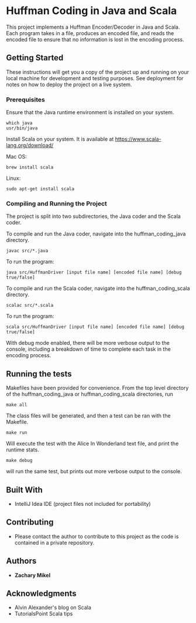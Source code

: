 # Huffman Coding in Java and Scala
This project implements a Huffman Encoder/Decoder in Java and Scala. Each program
takes in a file, produces an encoded file, and reads the encoded file to ensure
that no information is lost in the encoding process.

## Getting Started

These instructions will get you a copy of the project up and running on your local machine for development and testing purposes. See deployment for notes on how to deploy the project on a live system.

### Prerequisites

Ensure that the Java runtime environment is installed on your system.
```
which java
usr/bin/java
```

Install Scala on your system. It is available at https://www.scala-lang.org/download/

Mac OS:
```
brew install scala
```

Linux:
```
sudo apt-get install scala
```

### Compiling and Running the Project

The project is split into two subdirectories, the Java coder and the Scala coder.

To compile and run the Java coder, navigate into the huffman_coding_java directory.
```
javac src/*.java
```
To run the program:
```
java src/HuffmanDriver [input file name] [encoded file name] [debug true/false]
```

To compile and run the Scala coder, navigate into the huffman_coding_scala directory.
```
scalac src/*.scala
```
To run the program:
```
scala src/HuffmanDriver [input file name] [encoded file name] [debug true/false]
```
With debug mode enabled, there will be more verbose output to the console, including
a breakdown of time to complete each task in the encoding process.

## Running the tests

Makefiles have been provided for convenience. From the top level directory of the
huffman_coding_java or huffman_coding_scala directories, run

```
make all
```

The class files will be generated, and then a test can be ran with the Makefile.

```
make run
```
Will execute the test with the Alice In Wonderland text file, and print the
runtime stats.

```
make debug
```
will run the same test, but prints out more verbose output to the console.

## Built With

* IntelliJ Idea IDE (project files not included for portability)

## Contributing

* Please contact the author to contribute to this project as the code is contained
in a private repository.

## Authors

* **Zachary Mikel**

## Acknowledgments
* Alvin Alexander's blog on Scala
* TutorialsPoint Scala tips
